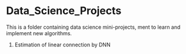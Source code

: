 # Data_Science_Projects

This is a folder containing data science mini-projects, ment to learn and implement new algorithms. 

1. Estimation of linear connection by DNN
